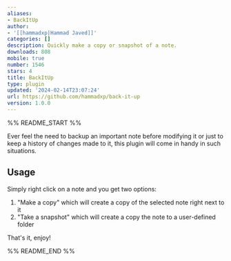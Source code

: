 ```yaml
---
aliases:
- BackItUp
author:
- '[[hammadxp|Hammad Javed]]'
categories: []
description: Quickly make a copy or snapshot of a note.
downloads: 808
mobile: true
number: 1546
stars: 4
title: BackItUp
type: plugin
updated: '2024-02-14T23:07:24'
url: https://github.com/hammadxp/back-it-up
version: 1.0.0
---
```


%% README_START %%

Ever feel the need to backup an important note before modifying it or just to keep a history of changes made to it, this plugin will come in handy in such situations.

## Usage

Simply right click on a note and you get two options:

1. "Make a copy" which will create a copy of the selected note right next to it
2. "Take a snapshot" which will create a copy the note to a user-defined folder

That's it, enjoy!


%% README_END %%